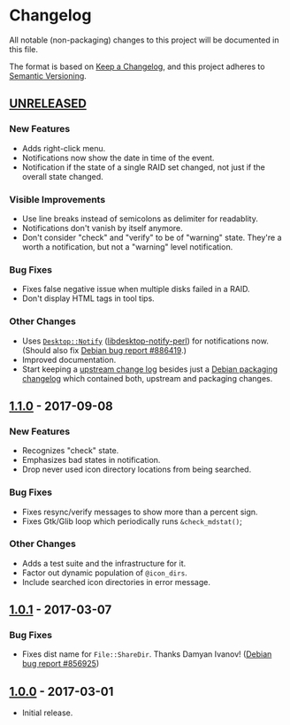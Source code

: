 Changelog
=========

All notable (non-packaging) changes to this project will be documented
in this file.

The format is based on
[Keep a Changelog](https://keepachangelog.com/en/1.0.0/), and this
project adheres to
[Semantic Versioning](https://semver.org/spec/v2.0.0.html).


[UNRELEASED]
------------

### New Features

* Adds right-click menu.
* Notifications now show the date in time of the event.
* Notification if the state of a single RAID set changed, not just if
  the overall state changed.

### Visible Improvements

* Use line breaks instead of semicolons as delimiter for readablity.
* Notifications don't vanish by itself anymore.
* Don't consider "check" and "verify" to be of "warning"
  state. They're a worth a notification, but not a "warning" level
  notification.

### Bug Fixes

* Fixes false negative issue when multiple disks failed in a RAID.
* Don't display HTML tags in tool tips.

### Other Changes

* Uses
  [`Desktop::Notify`](https://metacpan.org/release/Desktop-Notify)
  ([libdesktop-notify-perl](https://packages.debian.org/libdesktop-notify-perl))
  for notifications now. (Should also fix [Debian bug report
  #886419](https://bugs.debian.org/886419).)
* Improved documentation.
* Start keeping a [upstream change log](CHANGELOG.md) besides just a
  [Debian packaging changelog](debian/changelog) which contained both,
  upstream and packaging changes.


[1.1.0] - 2017-09-08
--------------------

### New Features

* Recognizes "check" state.
* Emphasizes bad states in notification.
* Drop never used icon directory locations from being searched.

### Bug Fixes

* Fixes resync/verify messages to show more than a percent sign.
* Fixes Gtk/Glib loop which periodically runs `&check_mdstat()`;

### Other Changes

* Adds a test suite and the infrastructure for it.
* Factor out dynamic population of `@icon_dirs`.
* Include searched icon directories in error message.


[1.0.1] - 2017-03-07
--------------------

### Bug Fixes

* Fixes dist name for `File::ShareDir`. Thanks Damyan Ivanov! ([Debian
  bug report #856925](https://bugs.debian.org/856925))


[1.0.0] - 2017-03-01
--------------------

* Initial release.


[UNRELEASED]:  https://github.com/xtaran/systray-mdstat/compare/1.1.0...HEAD
[1.1.0]: https://github.com/xtaran/systray-mdstat/compare/1.0.1...1.1.0
[1.0.1]: https://github.com/xtaran/systray-mdstat/compare/1.0.0...1.0.1
[1.0.0]: https://github.com/xtaran/systray-mdstat/releases/tag/1.0.0

